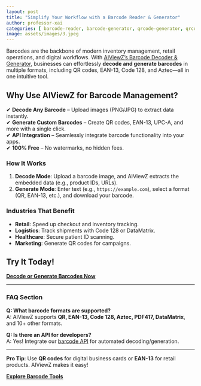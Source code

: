 ```yaml
---
layout: post
title: "Simplify Your Workflow with a Barcode Reader & Generator"
author: professor-xai
categories: [ barcode-reader, barcode-generator, qrcode-generator, qrcode-reader,qrcode api, barcode api ]
image: assets/images/3.jpeg
---
```



Barcodes are the backbone of modern inventory management, retail operations, and digital workflows. With [AIViewZ’s Barcode Decoder & Generator](https://www.aiviewz.com/services/generate-barcode-reader), businesses can effortlessly **decode and generate barcodes** in multiple formats, including QR codes, EAN-13, Code 128, and Aztec—all in one intuitive tool.  

## **Why Use AIViewZ for Barcode Management?**  
✔ **Decode Any Barcode** – Upload images (PNG/JPG) to extract data instantly.  
✔ **Generate Custom Barcodes** – Create QR codes, EAN-13, UPC-A, and more with a single click.  
✔ **API Integration** – Seamlessly integrate barcode functionality into your apps.  
✔ **100% Free** – No watermarks, no hidden fees.  

### **How It Works**  
1. **Decode Mode**: Upload a barcode image, and AIViewZ extracts the embedded data (e.g., product IDs, URLs).  
2. **Generate Mode**: Enter text (e.g., `https://example.com`), select a format (QR, EAN-13, etc.), and download your barcode.  

### **Industries That Benefit**  
- **Retail**: Speed up checkout and inventory tracking.  
- **Logistics**: Track shipments with Code 128 or DataMatrix.  
- **Healthcare**: Secure patient ID scanning.  
- **Marketing**: Generate QR codes for campaigns.  

## **Try It Today!**  
[**Decode or Generate Barcodes Now**](https://www.aiviewz.com/services/generate-barcode-reader)  

---

### **FAQ Section**  
**Q: What barcode formats are supported?**  
A: AIViewZ supports **QR, EAN-13, Code 128, Aztec, PDF417, DataMatrix**, and 10+ other formats.  

**Q: Is there an API for developers?**  
A: Yes! Integrate our [barcode API](https://www.aiviewz.com/services/generate-barcode-reader) for automated decoding/generation.  

---

**Pro Tip**: Use **QR codes** for digital business cards or **EAN-13** for retail products. AIViewZ makes it easy!  

[**Explore Barcode Tools**](https://www.aiviewz.com/services/generate-barcode-reader)  

